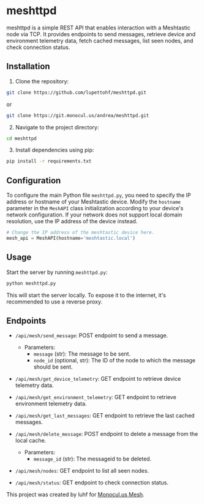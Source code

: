 # meshttpd

meshttpd is a simple REST API that enables interaction with a Meshtastic node via TCP. It provides endpoints to send messages, retrieve device and environment telemetry data, fetch cached messages, list seen nodes, and check connection status.

## Installation

1. Clone the repository:

```bash
git clone https://github.com/lupettohf/meshttpd.git
```
or 
```bash
git clone https://git.monocul.us/andrea/meshttpd.git
```

2. Navigate to the project directory:

```bash
cd meshttpd
```

3. Install dependencies using pip:

```bash
pip install -r requirements.txt
```

## Configuration

To configure the main Python file `meshttpd.py`, you need to specify the IP address or hostname of your Meshtastic device. Modify the `hostname` parameter in the `MeshAPI` class initialization according to your device's network configuration. If your network does not support local domain resolution, use the IP address of the device instead.

```python
# Change the IP address of the meshtastic device here.
mesh_api = MeshAPI(hostname='meshtastic.local')
```

## Usage

Start the server by running `meshttpd.py`:

```bash
python meshttpd.py
```

This will start the server locally. To expose it to the internet, it's recommended to use a reverse proxy.

## Endpoints

- `/api/mesh/send_message`: POST endpoint to send a message.
  - Parameters:
    - `message` (str): The message to be sent.
    - `node_id` (optional, str): The ID of the node to which the message should be sent.

- `/api/mesh/get_device_telemetry`: GET endpoint to retrieve device telemetry data.

- `/api/mesh/get_environment_telemetry`: GET endpoint to retrieve environment telemetry data.

- `/api/mesh/get_last_messages`: GET endpoint to retrieve the last cached messages.

- `/api/mesh/delete_message`: POST endpoint to delete a message from the local cache.
  - Parameters:
    - `message_id` (str): The messageid to be deleted.
	
- `/api/mesh/nodes`: GET endpoint to list all seen nodes.

- `/api/mesh/status`: GET endpoint to check connection status.

This project was created by luhf for [Monocul.us Mesh](https://monocul.us).
